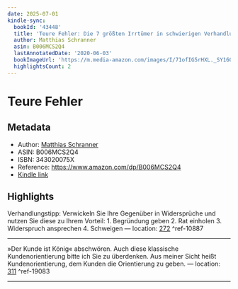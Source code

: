 ```yaml
---
date: 2025-07-01
kindle-sync:
  bookId: '43448'
  title: 'Teure Fehler: Die 7 größten Irrtümer in schwierigen Verhandlungen'
  author: Matthias Schranner
  asin: B006MCS2Q4
  lastAnnotatedDate: '2020-06-03'
  bookImageUrl: 'https://m.media-amazon.com/images/I/71ofIG5rHXL._SY160.jpg'
  highlightsCount: 2
---
```

# Teure Fehler
## Metadata
* Author: [Matthias Schranner](https://www.amazon.comundefined)
* ASIN: B006MCS2Q4
* ISBN: 343020075X
* Reference: https://www.amazon.com/dp/B006MCS2Q4
* [Kindle link](kindle://book?action=open&asin=B006MCS2Q4)

## Highlights
Verhandlungstipp: Verwickeln Sie Ihre Gegenüber in Widersprüche und nutzen Sie diese zu Ihrem Vorteil: 1. Begründung geben 2. Rat einholen 3. Widerspruch ansprechen 4. Schweigen — location: [272](kindle://book?action=open&asin=B006MCS2Q4&location=272) ^ref-10887

---
»Der Kunde ist König« abschwören. Auch diese klassische Kundenorientierung bitte ich Sie zu überdenken. Aus meiner Sicht heißt Kundenorientierung, dem Kunden die Orientierung zu geben. — location: [311](kindle://book?action=open&asin=B006MCS2Q4&location=311) ^ref-19083

---
